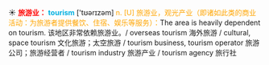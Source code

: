 ☀ <font color="red">**旅游业：**</font>
<font color="sky blue">**tourism**</font> ['tʊərɪzəm] 
<font color="orange">n. [U] 旅游业，观光产业（即诸如此类的商业活动：为旅游者提供餐饮、住宿、娱乐等服务）：</font>The area is heavily dependent on tourism. 该地区非常依赖旅游业。/ overseas tourism 海外旅游 / cultural, space tourism 文化旅游；太空旅游 / tourism business, tourism operator 旅游公司；旅游经营者 / tourism industry 旅游产业 / tourism agency 旅行社
